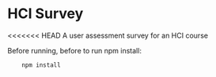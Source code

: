 # HCI Survey
<<<<<<< HEAD
A user assessment survey for an HCI course

Before running, before to run npm install:

		npm install
